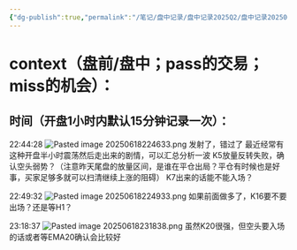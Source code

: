 ```yaml
---
{"dg-publish":true,"permalink":"/笔记/盘中记录/盘中记录2025Q2/盘中记录202506/20250618盘中记录/"}
---
```


# context（盘前/盘中；pass的交易；miss的机会）：
## 时间（开盘1小时内默认15分钟记录一次）：
22:44:28
![Pasted image 20250618224633.png](/img/user/%E5%9B%BE%E7%89%87%E5%AD%98%E6%94%BE%E5%9C%B0/Pasted%20image%2020250618224633.png)
发射了，错过了
最近经常有这种开盘半小时震荡然后走出来的剧情，可以汇总分析一波
K5放量反转失败，确认空头弱势？（注意昨天尾盘的放量区间，是谁在平仓出局？平仓有时候也是好事，买家足够多就可以扫清继续上涨的阻碍）
K7出来的话能不能入场？

22:49:32
![Pasted image 20250618224933.png](/img/user/%E5%9B%BE%E7%89%87%E5%AD%98%E6%94%BE%E5%9C%B0/Pasted%20image%2020250618224933.png)
如果前面做多了，K16要不要出场？还是等H1？

23:18:37
![Pasted image 20250618231838.png](/img/user/%E5%9B%BE%E7%89%87%E5%AD%98%E6%94%BE%E5%9C%B0/Pasted%20image%2020250618231838.png)
虽然K20很强，但空头要入场的话或者等EMA20确认会比较好